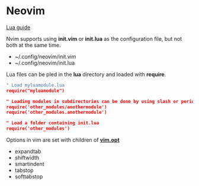 # Neovim

[Lua guide](https://neovim.io/doc/user/lua-guide.html#lua-guide)

Nvim supports using **init.vim** or **init.lua** as the configuration file, but
not both at the same time.

- ~/.config/neovim/init.vim
- ~/.config/neovim/init.lua

Lua files can be pled in the **lua** directory and loaded with **require**.

```lua
" Load myluamodule.lua
require("myluamodule")

" Loading modules in subdirectories can be done by using slash or period
require('other_modules/anothermodule')
require('other_modules.anothermodule')

" Load a folder containing init.lua
require('other_modules')
```

Options in vim are set with children of [**vim.opt**](https://neovim.io/doc/user/lua.html#vim.opt)

- expandtab
- shiftwidth
- smartindent
- tabstop
- softtabstop